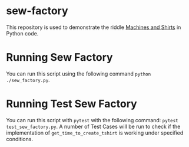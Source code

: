 # sew-factory
This repository is used to demonstrate the riddle [Machines and  Shirts](https://youtu.be/HCp_eN6JSac?t=16) in Python code.

# Running Sew Factory

You can run this script using the following command `python ./sew_factory.py`.


# Running Test Sew Factory

You can run this script with `pytest` with the following command: `pytest test_sew_factory.py`. A number of Test Cases will be run to check if the implementation of `get_time_to_create_tshirt` is working under specified conditions.
